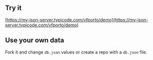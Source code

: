 ## Try it

[https://my-json-server.typicode.com/vfporto/demo](https://my-json-server.typicode.com/vfporto/demo)

## Use your own data

Fork it and change `db.json` values or create a repo with a `db.json` file.

